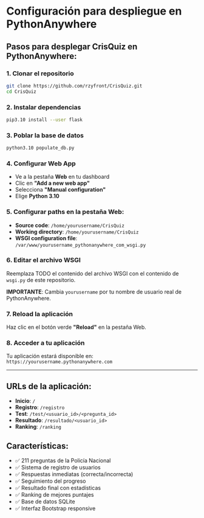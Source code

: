 # Configuración para despliegue en PythonAnywhere

## Pasos para desplegar CrisQuiz en PythonAnywhere:

### 1. Clonar el repositorio
```bash
git clone https://github.com/rzyfront/CrisQuiz.git
cd CrisQuiz
```

### 2. Instalar dependencias
```bash
pip3.10 install --user flask
```

### 3. Poblar la base de datos
```bash
python3.10 populate_db.py
```

### 4. Configurar Web App
- Ve a la pestaña **Web** en tu dashboard
- Clic en **"Add a new web app"**
- Selecciona **"Manual configuration"**
- Elige **Python 3.10**

### 5. Configurar paths en la pestaña Web:
- **Source code**: `/home/yourusername/CrisQuiz`
- **Working directory**: `/home/yourusername/CrisQuiz`
- **WSGI configuration file**: `/var/www/yourusername_pythonanywhere_com_wsgi.py`

### 6. Editar el archivo WSGI
Reemplaza TODO el contenido del archivo WSGI con el contenido de `wsgi.py` de este repositorio.

**IMPORTANTE**: Cambia `yourusername` por tu nombre de usuario real de PythonAnywhere.

### 7. Reload la aplicación
Haz clic en el botón verde **"Reload"** en la pestaña Web.

### 8. Acceder a tu aplicación
Tu aplicación estará disponible en: `https://yourusername.pythonanywhere.com`

---

## URLs de la aplicación:
- **Inicio**: `/`
- **Registro**: `/registro`
- **Test**: `/test/<usuario_id>/<pregunta_id>`
- **Resultado**: `/resultado/<usuario_id>`
- **Ranking**: `/ranking`

## Características:
- ✅ 211 preguntas de la Policía Nacional
- ✅ Sistema de registro de usuarios
- ✅ Respuestas inmediatas (correcta/incorrecta)
- ✅ Seguimiento del progreso
- ✅ Resultado final con estadísticas
- ✅ Ranking de mejores puntajes
- ✅ Base de datos SQLite
- ✅ Interfaz Bootstrap responsive
